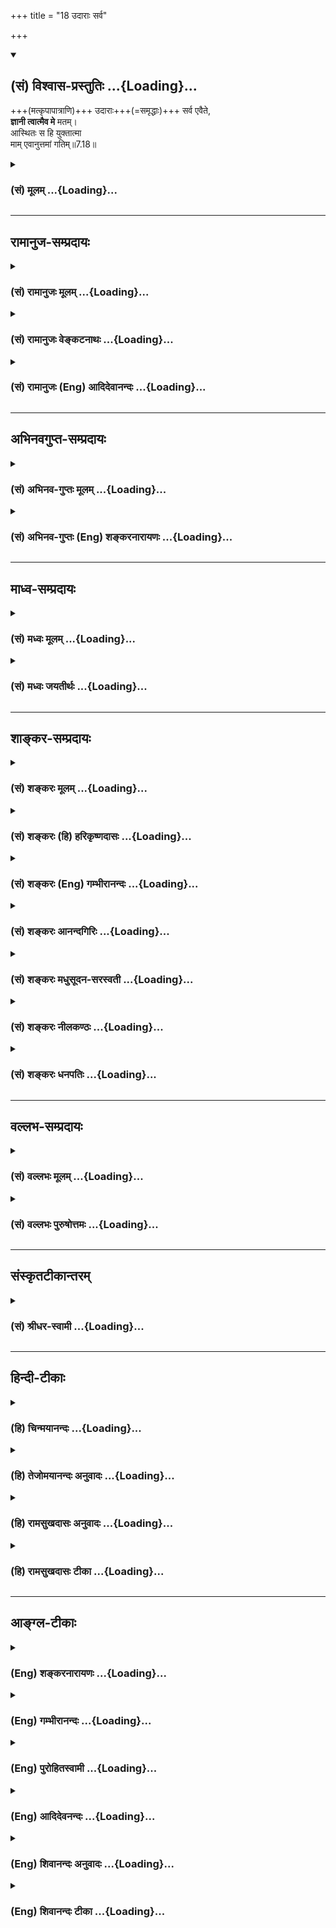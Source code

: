 +++
title = "18 उदाराः सर्व"

+++
<div class="js_include" newlevelforh1="2" title="(सं) विश्वास-प्रस्तुतिः" unfilled url="/mahAbhAratam/vyAsaH/shlokashaH/06-bhIShma-parva/03-bhagavad-gItA-parva/saMskRtam/vishvAsa-prastutiH/07_jnAna-vijnAna-yogaH/18_udArAH_sarva.md">
<details open><summary><h2>(सं) विश्वास-प्रस्तुतिः ...{Loading}...</h2></summary>

+++(मत्कृपापात्राणि)+++ उदाराः+++(=समृद्धाः)+++ सर्व एवैते,  
**ज्ञानी त्वात्मैव मे** मतम्।  
आस्थितः स हि युक्तात्मा  
माम् एवानुत्तमां गतिम्॥7.18॥
</details>
</div>
<div class="js_include collapsed" newlevelforh1="3" title="(सं) मूलम्" unfilled url="/mahAbhAratam/vyAsaH/shlokashaH/06-bhIShma-parva/03-bhagavad-gItA-parva/saMskRtam/mUlam/07_jnAna-vijnAna-yogaH/18_udArAH_sarva.md">
<details><summary><h3>(सं) मूलम् ...{Loading}...</h3></summary>

उदाराः सर्व एवैते ज्ञानी त्वात्मैव मे मतम्।  
आस्थितः स हि युक्तात्मा मामेवानुत्तमां गतिम्।।7.18।।
</details>
</div>


_________________
## रामानुज-सम्प्रदायः
<div class="js_include collapsed" newlevelforh1="3" title="(सं) रामानुजः मूलम्" unfilled url="/mahAbhAratam/vyAsaH/shlokashaH/06-bhIShma-parva/03-bhagavad-gItA-parva/saMskRtam/rAmAnujaH/mUlam/07_jnAna-vijnAna-yogaH/18_udArAH_sarva.md">
<details><summary><h3>(सं) रामानुजः मूलम् ...{Loading}...</h3></summary>

।।7.18।।**सर्वे एव एते** माम् एव उपासते इति **उदाराः** वदान्याः ये मत्तो
यत् किञ्चिद् अपि गृह्णन्ति ते हि मम सर्वस्वदायिनः। **ज्ञानी तु आत्मा एव
मे मतं** तदायत्तात्मधारणः अहम् इति मन्ये। कस्माद् एवं यस्माद् अयं मया
विना आत्मधारणासंभावनया **माम् एव** अनुत्तमं प्राप्यम् आस्थितः अतः तेन
विना मम अपि आत्मधारणं न संभवति ततो मम अपि आत्मा **हि सः। न
अल्पसंख्यासंख्यातानां पुण्यजन्मनां फलम् इदं
यन्मच्छेषतैकरसात्मयाथात्म्यज्ञानपूर्वकं मत्प्रपदनम् अपि तु**

</details>
</div>
<div class="js_include collapsed" newlevelforh1="3" title="(सं) रामानुजः वेङ्कटनाथः" unfilled url="/mahAbhAratam/vyAsaH/shlokashaH/06-bhIShma-parva/03-bhagavad-gItA-parva/saMskRtam/rAmAnujaH/venkaTanAthaH/07_jnAna-vijnAna-yogaH/18_udArAH_sarva.md">
<details><summary><h3>(सं) रामानुजः वेङ्कटनाथः ...{Loading}...</h3></summary>

  
  
।।7.18।। तेषाम् 7।17 इति श्लोकस्यार्थ एवउदाराः इत्यनेनापि दृढीक्रियते।
ज्ञानिनोऽत्यर्थप्रियत्ववचनादन्येषामपि किञ्चित्प्रियत्वं फलितम्
तदेवउदाराः सर्वे इति पादेन विशदीकृतम्। तदेकोपायत्वस्य
साधारण्यंमामेवोपासत इत्यनेन दर्शितम्। उदारशब्दस्यात्र
मन्दप्रयोजनोत्कर्षमात्रपरत्वव्युदासाय प्रसिद्ध्यनुरोधेनाह वदान्या इति।
अर्थित्वेनावस्थितानां कथं वदान्यत्वं इत्यत्राह ये मत्त इति।
सकलफलप्रदत्वलक्षणं परमौदार्यमेव हि मम सर्वस्वम् तच्च
प्रतिग्रहीतृसापेक्षं तदभावे कथं स्यादित्युक्तं भवति। मतम् इति
नपुंसकत्वान्न ज्ञानीत्यनेनान्वयःमतः इति परोक्तपाठस्त्वप्रसिद्धः
तस्मादितिशब्दोऽध्याहृतः। अयमर्थः त्रय्यन्तसिद्धान्तो भवतु वा मा वा
कृष्णसिद्धान्तस्त्वयमिति भावः। आत्मशब्दस्यात्र बहुप्रमाणविरुद्धत्वान्न
तादात्म्यादिविषयत्वम् तथा सति व्यतिरेकनिर्देशबाधश्च। अतस्तदभिप्रेतमाह
तदायत्तेति। शरीरं प्रति धारको ह्यात्मा। प्रियत्वातिशयप्रतिपादनाय
सावधारणोऽयमात्मत्वारोपः। अस्मिन्नभिमानमात्रसारे भवत्सिद्धान्ते किं
प्रमाणमभिमतं इत्याकाङ्क्षायाम्आस्थितः इत्यादिकमुच्यत इत्याह
कस्मादेवमिति। हिर्हेतौ। युक्तात्मा इत्याशंसायां क्तः
परमात्मयोगाशंसाविशिष्ट एव आत्मा यस्य सोऽत्र युक्तात्मा
तदेतदभिप्रेत्योक्तं मया विनाऽऽत्मधारणासम्भावनयेति। मदनुसन्धानाभावे सति
अर्थान्तरानुसन्धानप्रवृत्तेरसमर्थस्वभावतयेत्यर्थः। मामेवेति
अयुक्तदशायामसत्त्वमेव हि स्यादिति भावः। मामेव उपायभूतमेव न तु
फलान्तरलवमित्यर्थः। प्राप्यमिति गतिशब्दोऽत्र गन्तव्यपरः। अस्त्वेवं
तदायत्तधारणो यथाप्रमाणं ज्ञानी ततः किमायातं भगवतस्तदायत्तधारणत्वस्य
इत्यत्राहअतस्तेन विनेति। सहृदयानां मदभिप्रायविदां
चैतद्व्यक्तमित्यभिप्रायः। तथा हिन तस्यान्यः प्रियतरः
प्रतिबुद्धैर्महात्मभिः। विद्यते त्रिषु लोकेषु ततोऽस्म्येकान्तितां गतः।
नारदैतद्धि ते सत्यं वचनं समुदाहृतम्। नास्य भक्तैः प्रियतरो लोके कश्चन
विद्यते इति। ततो ममात्मा हि स इति आधारत्वादिविशेषो ह्यात्मलक्षणमिति भावः।
ऐश्वर्यादिकामाः सर्व एव मत्स्वरूपस्यातिशयहेतवः। ज्ञानी तु मम
स्वरूपसत्ताहेतुरिति स्वभक्तस्तुतिपरः श्लोकः।  
  

</details>
</div>
<div class="js_include collapsed" newlevelforh1="3" title="(सं) रामानुजः (Eng) आदिदेवानन्दः" unfilled url="/mahAbhAratam/vyAsaH/shlokashaH/06-bhIShma-parva/03-bhagavad-gItA-parva/saMskRtam/rAmAnujaH/english/AdidevAnandaH/07_jnAna-vijnAna-yogaH/18_udArAH_sarva.md">
<details><summary><h3>(सं) रामानुजः (Eng) आदिदेवानन्दः ...{Loading}...</h3></summary>

7.18 Because they worship Me alone, all these are generous i.e.,
benefactors. For, those who receive from Me anything, however small they are, I consider them as contributing everything to Me (and thus as benefactors). But I deem the man of knowledge to be My very self. I consider Myself as depending on him for My support. Why is it so;
Because this person considers Me to be the highest and finds it impossible to support himself without Me; I also find it impossible to be without him. Thus, verily, he is My self. The attainment of this state of mind reires innumerable auspicious births. It is attained after gaining the knowledge of the real nature of the self and the self feels that Its happiness consists in being a dependant (Sesa) of Myself.

</details>
</div>


_________________
## अभिनवगुप्त-सम्प्रदायः
<div class="js_include collapsed" newlevelforh1="3" title="(सं) अभिनव-गुप्तः मूलम्" unfilled url="/mahAbhAratam/vyAsaH/shlokashaH/06-bhIShma-parva/03-bhagavad-gItA-parva/saMskRtam/abhinava-guptaH/mUlam/07_jnAna-vijnAna-yogaH/18_udArAH_sarva.md">
<details><summary><h3>(सं) अभिनव-गुप्तः मूलम् ...{Loading}...</h3></summary>

।।7.16 7.19।। चतुर्विधा इत्यादि सुदुर्लभ इत्यन्तम्। ये तु मां भजन्ते ते
सुकृतिनः। ते च चत्वारः। सर्वे चैते उदाराः। यतः अन्ये कृपणबुद्धयः
आर्त्तिनिवारणम् अर्थादि च तुल्यपाणिपादोदरशरीरसत्त्वेभ्योऽधिकतरं वा
आत्मन्यूनेभ्यो मार्गयन्ते। ज्ञान्यपेक्षया तु ते न्यूनसत्त्वाः यतः तेषां
तावत्यपि भेदोऽस्ति भगवतः इदमहमभिलष्यामि इति भेदस्य स्फुटप्रतिभासात्।
ज्ञानी तु मामेवाभेदतया अवलम्बते इति +++(S omits इति)+++ ततोऽहमभिन्न एव। तस्य च
अहमेव प्रियः न तु फलम्। अत एव स वासुदेव एव सर्वम् इत्येव +++(S वासुदेवः
सर्वमेवम्)+++ दृढप्रतिपत्तिपवित्रीकृतहृदयः।

</details>
</div>
<div class="js_include collapsed" newlevelforh1="3" title="(सं) अभिनव-गुप्तः (Eng) शङ्करनारायणः" unfilled url="/mahAbhAratam/vyAsaH/shlokashaH/06-bhIShma-parva/03-bhagavad-gItA-parva/saMskRtam/abhinava-guptaH/english/shankaranArAyaNaH/07_jnAna-vijnAna-yogaH/18_udArAH_sarva.md">
<details><summary><h3>(सं) अभिनव-गुप्तः (Eng) शङ्करनारायणः ...{Loading}...</h3></summary>

7.18 See Comment under 7.19

</details>
</div>


_________________
## माध्व-सम्प्रदायः
<div class="js_include collapsed" newlevelforh1="3" title="(सं) मध्वः मूलम्" unfilled url="/mahAbhAratam/vyAsaH/shlokashaH/06-bhIShma-parva/03-bhagavad-gItA-parva/saMskRtam/madhvaH/mUlam/07_jnAna-vijnAna-yogaH/18_udArAH_sarva.md">
<details><summary><h3>(सं) मध्वः मूलम् ...{Loading}...</h3></summary>

।।7.18।। Sri Madhvacharya did not comment on this sloka.

</details>
</div>
<div class="js_include collapsed" newlevelforh1="3" title="(सं) मध्वः जयतीर्थः" unfilled url="/mahAbhAratam/vyAsaH/shlokashaH/06-bhIShma-parva/03-bhagavad-gItA-parva/saMskRtam/madhvaH/jayatIrthaH/07_jnAna-vijnAna-yogaH/18_udArAH_sarva.md">
<details><summary><h3>(सं) मध्वः जयतीर्थः ...{Loading}...</h3></summary>

।।7.18।। Sri Jayatirtha did not comment on this sloka.

</details>
</div>


_________________
## शाङ्कर-सम्प्रदायः
<div class="js_include collapsed" newlevelforh1="3" title="(सं) शङ्करः मूलम्" unfilled url="/mahAbhAratam/vyAsaH/shlokashaH/06-bhIShma-parva/03-bhagavad-gItA-parva/saMskRtam/shankaraH/mUlam/07_jnAna-vijnAna-yogaH/18_udArAH_sarva.md">
<details><summary><h3>(सं) शङ्करः मूलम् ...{Loading}...</h3></summary>

।।7.18।। **उदाराः** उत्कृष्टाः **सर्व एव एते** त्रयोऽपि मम प्रिया
एवेत्यर्थः। न हि कश्चित् मद्भक्तः मम वासुदेवस्य अप्रियः भवति। ज्ञानी तु
अत्यर्थं प्रियो भवतीति विशेषः। तत् कस्मात् इत्यत आह **ज्ञानी तु आत्मैव**
न अन्यो मत्तः इति **मे** मम **मतं** निश्चयः। **आस्थितः** आरोढुं
प्रवृत्तः **सः** ज्ञानी **हि** यस्मात् अहमेव भगवान् वासुदेवः न
अन्योऽस्मि इत्येवं **युक्तात्मा** समाहितचित्तः सन् **मामेव** परं ब्रह्म
गन्तव्यम् **अनुत्तमां गतिं** गन्तुं प्रवृत्त इत्यर्थः।। ज्ञानी पुनरपि
स्तूयते

</details>
</div>
<div class="js_include collapsed" newlevelforh1="3" title="(सं) शङ्करः (हि) हरिकृष्णदासः" unfilled url="/mahAbhAratam/vyAsaH/shlokashaH/06-bhIShma-parva/03-bhagavad-gItA-parva/saMskRtam/shankaraH/hindI/harikRShNadAsaH/07_jnAna-vijnAna-yogaH/18_udArAH_sarva.md">
<details><summary><h3>(सं) शङ्करः (हि) हरिकृष्णदासः ...{Loading}...</h3></summary>

।।7.18।। तो फिर क्या आर्त आदि तीन प्रकारके भक्त आप वासुदेवके प्रिय नहीं
हैं यह बात नहीं तो क्या बात है  
  
ये सभी भक्त उदार हैं श्रेष्ठ हैं। अर्थात् वे तीनों भी मेरे प्रिय ही हैं।
क्योंकि मुझ वासुदेवको अपना कोई भी भक्त अप्रिय नहीं होता परंतु ज्ञानी
मुझे अत्यन्त प्रिय होता है इतनी विशेषता है। ऐसा क्यों है सो कहते हैं
ज्ञानी तो मेरा स्वरूप ही है वह मुझसे अन्य नहीं है यह मेरा निश्चय है
क्योंकि वह योगारूढ़ होनेके लिये प्रवृत्त हुआ ज्ञानी स्वयं मैं ही भगवान्
वासुदेव हूँ दूसरा नहीं ऐसा युक्तात्मा समाहितचित्त होकर मुझ परम
प्राप्तव्य गतिस्वरूप परब्रह्ममें ही आनेके लिये प्रवृत्त है।

</details>
</div>
<div class="js_include collapsed" newlevelforh1="3" title="(सं) शङ्करः (Eng) गम्भीरानन्दः" unfilled url="/mahAbhAratam/vyAsaH/shlokashaH/06-bhIShma-parva/03-bhagavad-gItA-parva/saMskRtam/shankaraH/english/gambhIrAnandaH/07_jnAna-vijnAna-yogaH/18_udArAH_sarva.md">
<details><summary><h3>(सं) शङ्करः (Eng) गम्भीरानन्दः ...{Loading}...</h3></summary>

7.18 Sarve, ete, all of these three, without exception; are eva, indeed,
udarah, noble, i.e.; they are verily dear to Me. For, no devotee of Mine
can become disagreeable to Me who am Vasudeva. But the man of Knowledge
becomes very much dear. This is the difference. Why is this so; In
answer the Lord says: Tu but; jnani, the man of Knowledge; is atma eva,
the very Self, not different from Me. This is me, My; matam, opinion,
conviction. Hi, for; yuktatma, with a steadfast mind-having his mind
absorbed in the idea, 'I am verily Vasudeva, the Lord, and none else',
that man of Knowledge asthitah, is set on the path leading to, he is
engaged in ascending to, going to; mam eva, Me alone, to the supreme
Brahman; who am the anuttamam gatim, super-excellent Goal to be reached.
The man of Knowledge is being eulogized again:

</details>
</div>
<div class="js_include collapsed" newlevelforh1="3" title="(सं) शङ्करः आनन्दगिरिः" unfilled url="/mahAbhAratam/vyAsaH/shlokashaH/06-bhIShma-parva/03-bhagavad-gItA-parva/saMskRtam/shankaraH/AnandagiriH/07_jnAna-vijnAna-yogaH/18_udArAH_sarva.md">
<details><summary><h3>(सं) शङ्करः आनन्दगिरिः ...{Loading}...</h3></summary>

।।7.18।। ज्ञानी चेदत्यर्थमीश्वरस्य प्रियो भवति तर्हि
विशेषणसामर्थ्यादितरेषामप्रियत्वं प्राप्तमिति शङ्कते **न तर्हीति।** तेषां
भगवन्तं प्रति प्रियत्वमत्र विवक्षितमित्याह **नेति।** अत्यर्थमिति
विशेषणस्य तर्हि किं प्रयोजनमिति पृच्छति **किं तर्हीति।** सर्वेषां
भगवदभिमुखत्वादुत्कर्षेऽपि ज्ञानिनि तदतिरेकमङ्गीकृत्य विशेषणमित्याह
**उदारा इति।** किं तत्र प्रमाणमित्याशङ्क्येश्वरज्ञानमित्याह **मे
मतमिति।** ज्ञानी त्वात्मैवेत्यत्र हेतुमाह **आस्थित इति।** सर्वशब्दस्य
ज्ञानिव्यतिरिक्तविषयत्वमाह **त्रयोऽपीति।** ज्ञानिव्यतिरिक्तानां
भगवदभिमुखत्वेऽपि ज्ञानाभावापराधान्न भगवत्प्रीतिविषयतेत्याशङ्क्याह
**नहीति।** कस्तर्हि ज्ञानवति विशेषस्तत्राह **ज्ञानी त्विति।** तमेव
विशेषं प्रश्नपूर्वकं प्रकटयति **तत्कस्मादित्यादिना।** सर्वमात्मानं
पश्यतोऽपि तस्य तव कथं यथोक्तो निश्चयः स्यादित्याशङ्क्यास्थित
इत्येतद्व्याकरोति **आरोढुमिति।** आरोहे हेतुं सूचयति **स ज्ञानीति।**
आरोढुं प्रवृत्तत्वमेव स्फुटयति **मामेवेति।**

</details>
</div>
<div class="js_include collapsed" newlevelforh1="3" title="(सं) शङ्करः मधुसूदन-सरस्वती" unfilled url="/mahAbhAratam/vyAsaH/shlokashaH/06-bhIShma-parva/03-bhagavad-gItA-parva/saMskRtam/shankaraH/madhusUdana-sarasvatI/07_jnAna-vijnAna-yogaH/18_udArAH_sarva.md">
<details><summary><h3>(सं) शङ्करः मधुसूदन-सरस्वती ...{Loading}...</h3></summary>

।।7.18।। तत्किमार्तादयस्तव न प्रियाः न अत्यर्थमिति विशेषणादित्याह एते
आर्तादयः सकामा अपि मद्भक्ताः सर्वे त्रयोऽप्युदारा एव उत्कृष्टा एव
पूर्वजन्मार्जितानेकसुकृतराशित्वात्। अन्यथा हि मां न भजेयुरेव। आर्तस्य
जिज्ञासोरर्थार्थिनश्च मद्विमुखस्य क्षुद्रदेवताभक्तस्यापि बहुलमुपलम्भात्।
अतो मम प्रिया एव ते। नहि ज्ञानवानज्ञो वा कश्चिदपि भक्तो ममाप्रियो भवति
किंतु यस्य यादृशी मयि प्रीतिर्ममापि तत्र तादृशी प्रीतिरिति
स्वभावसिद्धमेवैतत्। तत्र सकामानां त्रयाणां काम्यमानमपि प्रियमहमपि
प्रियः। ज्ञानिनस्तु प्रियान्तरशून्यस्याहमेव निरतिशयप्रीतिविषयः। अतः
सोऽपि मम निरतिशयप्रीतिविषय इति विशेषः। अन्यथा हि मम कृतज्ञता न स्यात्
कृतघ्नता च स्यात्। अतएवात्यर्थमिति विशेषणमुपात्तं प्राक्। तथा हियदेव
विद्यया करोति श्रद्धयोपनिषदा तदेव वीर्यवत्तरं भवति इत्यत्र तरबर्थस्य
विवक्षितत्वाद्विद्यादिव्यतिरेकेण कृतमपि कर्म वीर्यवद्भवत्येव तथात्यर्थं
ज्ञानी भक्तो मम प्रिय इत्युक्तेर्योज्ञानव्यतिरेकेण भक्तः सोऽपि प्रिय इति
पर्यवस्यत्येव अत्यर्थमिति विशेषणस्य विवक्षितत्वात्। उक्तंहिये यथा मां
प्रपद्यन्ते तांस्तथैव भजाम्यहम् इति। अतो मामात्मत्वेन ज्ञानवाञ्ज्ञानी
आत्मैव न मत्तो भिन्नः किं त्वहमेव स इति मम मतं निश्चयः। तुशब्दः
सकामभेददर्शित्रितयापेक्षया निष्कामत्वभेदादर्शित्वविशेषद्योतनार्थः। हि
यस्मात्स ज्ञानी युक्तात्मा सदा मयि समाहितचित्तः सन् मां
भगवन्तमनन्तमानन्दघनमात्मानमेवानुत्तमां सर्वोत्कृष्टां गतिं गन्तव्यं परमं
फलमास्थितोऽङ्गीकृतवान् नतु मद्भिन्नं किमपि फलं स मन्यत इत्यर्थः।

</details>
</div>
<div class="js_include collapsed" newlevelforh1="3" title="(सं) शङ्करः नीलकण्ठः" unfilled url="/mahAbhAratam/vyAsaH/shlokashaH/06-bhIShma-parva/03-bhagavad-gItA-parva/saMskRtam/shankaraH/nIlakaNThaH/07_jnAna-vijnAna-yogaH/18_udArAH_sarva.md">
<details><summary><h3>(सं) शङ्करः नीलकण्ठः ...{Loading}...</h3></summary>

।।7.18।।**उदारा इति।** सर्वेऽप्येते उदारा उत्कृष्टा एव। ज्ञानी तु
ममात्मैवेति मम मतं निश्चितम्। हि यतः स युक्तात्मा अहमेव भगवान्वासुदेव
इत्यभेदेन मयि समाहितचित्तो मामेवानुत्तमां श्रेष्ठां गतिमास्थितो नतु
मत्तोऽन्यदारोग्यादिकं कामयमानो मद्भक्तिं करोति। किंतर्हि
मत्प्राप्त्यर्थमेव मां भजत इत्यर्थः।

</details>
</div>
<div class="js_include collapsed" newlevelforh1="3" title="(सं) शङ्करः धनपतिः" unfilled url="/mahAbhAratam/vyAsaH/shlokashaH/06-bhIShma-parva/03-bhagavad-gItA-parva/saMskRtam/shankaraH/dhanapatiH/07_jnAna-vijnAna-yogaH/18_udArAH_sarva.md">
<details><summary><h3>(सं) शङ्करः धनपतिः ...{Loading}...</h3></summary>

।।7.18।। तर्हि किमार्तादयस्तवाप्रियाः न आत्मत्वेनात्यर्थमिति
विशेषणादित्याह उदारा इति। उदाराः सर्व एते त्रयोऽप्यन्यभ्य आर्तादिभ्यः।
आर्त्यादिनिवृत्त्यर्थमितरदेवतादिभक्तेभ्य उत्कृष्टाः मम प्रिया
एवेत्यर्थः। नहि कश्चिदार्तो वा जिज्ञासुर्वाऽर्थार्थी आर्तादिभ्यः।
आर्त्यादिनिवृत्त्यर्थमितरदेवतादिभक्तेभ्य उत्कृष्टाः मम प्रिया
एवेत्यर्थः। नहि कश्चिदार्थो वा जिज्ञासुर्वाऽर्थार्थी वा मद्भक्तो मम
वासुदेवस्याप्रियो भवति। परंतुये यथा मां प्रपद्यन्ते तांस्तथैव भजाभ्यहम्
इत्युक्तत्वात् यो यदर्थ मां भजति तमहमपि तत्फलदानेन भजामि। यस्तु निष्कामी
प्रेमातिशयेन मां भजति तमहमपि तथैव भजाम्यतो ज्ञानी इत्यर्थं प्रियो भवतीति
विशेषः। तत्कुत इति तत्राह। ज्ञानी तु ममात्मैव नान्यो यत इति मे मतं
निश्चयः। ब्रह्म वेद ब्रह्मैव भवति इति श्रुतेः। तुशब्दस्तेभ्यो
विशेषद्योतनार्थः। ज्ञानी त्वात्मैवेत्यत्र हेतुमाह आस्थित इति। हि
यस्मात्स ज्ञानी अहमेव भगवान्वासुदेवो नान्योऽहमस्मीत्येवं युक्तः समाहित
आत्मा चित्तं यस्य सः मामेव परं ब्रह्मानुत्तमां गतिं निरतिशयं गन्तव्यं
गन्तुं प्रवृत्त इत्यर्थः।

</details>
</div>


_________________
## वल्लभ-सम्प्रदायः
<div class="js_include collapsed" newlevelforh1="3" title="(सं) वल्लभः मूलम्" unfilled url="/mahAbhAratam/vyAsaH/shlokashaH/06-bhIShma-parva/03-bhagavad-gItA-parva/saMskRtam/vallabhaH/mUlam/07_jnAna-vijnAna-yogaH/18_udArAH_sarva.md">
<details><summary><h3>(सं) वल्लभः मूलम् ...{Loading}...</h3></summary>

।।7.18।। तर्हि किमितरे त्वद्भक्तास्त्रिविधाः संसृताः इति नहि नहीत्याह
उदाराः सर्व इति। एते मद्भक्ताः सर्व एवोदारा देवान्तरोपासकेभ्यो महान्तो
वदान्याश्च मत्तो यत्किञ्चित् गृह्णन्ति मम सर्वसमर्पकाः प्रथमं अन्यथा
फलसिद्धिर्न स्यात्। परं व्यावहारिकरीत्या तद्भजनं प्राकृतमिति न तत्र
प्रियत्वमुक्तम्। संसृतिरपि प्राकृतानामिव न भविष्यति यथा कथञ्चिद्भजनात्।
उक्तं च भागवते 1।5।17त्यक्त्वा स्वधम चरणाम्बुजं इत्युपक्रम्ययत्र क्व
वाऽभद्रमभूदमुष्य किं को वाऽर्थ आप्तो भजतां स्वधर्मतः इत्यादिनाकामं
क्रोधं भयंस्नेहमैक्यं सौहृदमेव च। नित्यं हरौ विदधते यान्ति तन्मयतां हि
ते भाग.10।29।15 इति चान्ते तन्मयत्वफलमननादुदारास्ते।
यथाकथञ्चित्कार्यापेक्षयापि भगवत्सम्बन्धिभावे प्रवृत्तिरुचिततरेति
सङ्क्षेपः। मम महिमतत्त्वज्ञानी पुनरात्मैवेति मे मतम्। ब्रह्मवादानुरोधि
भगवन्मतं वा आस्थितः आश्रितः मामेवानुत्तमां गतिं मुक्तिं फलभूतामास्थितश्च
मे मतः। तत्रात्मत्वं मन्ये। तदधीन इत्यर्थसिद्धम्। तत उत्तमः।

</details>
</div>
<div class="js_include collapsed" newlevelforh1="3" title="(सं) वल्लभः पुरुषोत्तमः" unfilled url="/mahAbhAratam/vyAsaH/shlokashaH/06-bhIShma-parva/03-bhagavad-gItA-parva/saMskRtam/vallabhaH/puruShottamaH/07_jnAna-vijnAna-yogaH/18_udArAH_sarva.md">
<details><summary><h3>(सं) वल्लभः पुरुषोत्तमः ...{Loading}...</h3></summary>

  
  
।।7.18।। नन्वेषु चतुर्विधेषु ज्ञानी उत्तम उक्तस्ततोऽपि भक्तस्तदा
पूर्वोक्तानां किं फलं इत्यपेक्षायामाह उदारा इति। एते सर्व एव
स्वार्थपरित्यागेन मदर्थधर्मादित्रयभजनकर्त्तारः उदाराः मोक्षाधिकारिणः। तु
पुनः ज्ञानी आत्मैव मदात्मक एव मुक्त एवेत्यर्थ इति मे मतम्। हीति
निश्चयेन। अनन्यमनसा सर्वत्यागेन अनुत्तमां न विद्यते उत्तमा
यस्यास्तादृशीं गतिं प्राप्य स्थानं ज्ञात्वा मामेवास्थितः स युक्तात्मा
मत्संयोगयुक्तो दास्यादिभावेनेत्यर्थः। स उत्तम इति भावः।  
  

</details>
</div>


_________________
## संस्कृतटीकान्तरम्
<div class="js_include collapsed" newlevelforh1="3" title="(सं) श्रीधर-स्वामी" unfilled url="/mahAbhAratam/vyAsaH/shlokashaH/06-bhIShma-parva/03-bhagavad-gItA-parva/saMskRtam/shrIdhara-svAmI/07_jnAna-vijnAna-yogaH/18_udArAH_sarva.md">
<details><summary><h3>(सं) श्रीधर-स्वामी ...{Loading}...</h3></summary>

।।7.18।। तर्हि किमितरे त्रयस्त्वद्भक्ताः संसरन्ति नहि नहीत्याह **उदारा
इति।** सर्वेऽप्येत उदारा महान्तः। मोक्षभाज एवेत्यर्थः। ज्ञानी
पुरात्मैवेति मे मतं निश्चयः। हि यस्मात् स ज्ञानी युक्तात्मा मदेकचित्तः
सन् न विद्यत उत्तमा यस्यास्तामनुत्तमां सर्वोत्तमां गतिं मामेवास्थित
आश्रितवान्। मद्व्यतिरिक्तमन्यत्फलं न मन्यत इत्यर्थः।

</details>
</div>


_________________
## हिन्दी-टीकाः
<div class="js_include collapsed" newlevelforh1="3" title="(हि) चिन्मयानन्दः" unfilled url="/mahAbhAratam/vyAsaH/shlokashaH/06-bhIShma-parva/03-bhagavad-gItA-parva/hindI/chinmayAnandaH/07_jnAna-vijnAna-yogaH/18_udArAH_sarva.md">
<details><summary><h3>(हि) चिन्मयानन्दः ...{Loading}...</h3></summary>

।।7.18।। विशाल हृदय के भक्तानुग्रहकारक भगवान् श्रीकृष्ण यहाँ स्पष्ट कहते
हैं कि जो कोई भी भक्त मेरी भक्ति करता है वह अन्य जनों की अपेक्षा
उत्कृष्ट ही है फिर चाहे वह अपने कष्ट निवारणार्थ मेरा भक्त हो अथवा वह
अर्थार्थी हो। किसानकिसी प्रकार से वह मुझ अनन्तस्वरूप की ओर ही अग्रसर हो
रहा होता है। अत वह उत्कृष्ट है। तथापि इन चतुर्विध भक्तों में ज्ञानी तो
मेरी आत्मा ही है। हम सब जानते हैं कि किसी मन्त्री का मित्र होना और स्वयं
ही मन्त्री बनना इन दोनों में बहुत अन्तर है। इसमें कोई सन्देह नहीं कि
मन्त्री की मित्रता प्राप्त होने मात्र से भी मनुष्य को समाज में एक विशेष
प्रभावपूर्ण स्थान प्राप्त होता है परन्तु मन्त्री पद की समस्त गरिमा एवं
अधिकार तो स्वयं मन्त्री बनने पर ही प्राप्त होते हैं। इसी प्रकार किसी फल
विशेष के लिए ईश्वर की आराधना करना उसका आह्वान करना निश्चय ही एक दैवी गुण
है किन्तु ज्ञानी पुरुष निष्काम होकर मन और बुद्धि के अतीत अपने
परमात्मस्वरूप को पहचान कर परिच्छिन्न अहंकार को ही समाप्त कर देता है और
परमात्मा के साथ वह एकत्वभाव को प्राप्त हो जाता है। तत्पश्चात् ऐसा ज्ञानी
पुरुष सदा आत्मस्वरूप में ही स्थित होता है। इसलिए अन्य भक्तों की तुलना
में ज्ञानी पुरुष श्रेष्ठ है यह श्रीकृष्ण का मत है।

</details>
</div>
<div class="js_include collapsed" newlevelforh1="3" title="(हि) तेजोमयानन्दः अनुवादः" unfilled url="/mahAbhAratam/vyAsaH/shlokashaH/06-bhIShma-parva/03-bhagavad-gItA-parva/hindI/tejomayAnandaH/anuvAdaH/07_jnAna-vijnAna-yogaH/18_udArAH_sarva.md">
<details><summary><h3>(हि) तेजोमयानन्दः अनुवादः ...{Loading}...</h3></summary>

।।7.18।। (यद्यपि) ये सब उत्कृष्ट हैं, परन्तु ज्ञानी तो मेरा स्वरूप ही है
ऐसा मेरा मत है, क्योंकि वह स्थिर बुद्धि ज्ञानी अति उत्तम गतिस्वरूप
मुझमें अच्छी प्रकार स्थित है।।

</details>
</div>
<div class="js_include collapsed" newlevelforh1="3" title="(हि) रामसुखदासः अनुवादः" unfilled url="/mahAbhAratam/vyAsaH/shlokashaH/06-bhIShma-parva/03-bhagavad-gItA-parva/hindI/rAmasukhadAsaH/anuvAdaH/07_jnAna-vijnAna-yogaH/18_udArAH_sarva.md">
<details><summary><h3>(हि) रामसुखदासः अनुवादः ...{Loading}...</h3></summary>

।।7.18।। पहले कहे हुए सब-के-सब भक्त बड़े उदार (श्रेष्ठ भाववाले) हैं।
परन्तु ज्ञानी (प्रेमी) तो मेरा स्वरूप ही है -- ऐसा मेरा मत है। कारण कि
वह युक्तात्मा है और जिससे श्रेष्ठ दूसरी कोई गति नहीं है, ऐसे मेरेमें ही
दृढ़ आस्थावाला है।

</details>
</div>
<div class="js_include collapsed" newlevelforh1="3" title="(हि) रामसुखदासः टीका" unfilled url="/mahAbhAratam/vyAsaH/shlokashaH/06-bhIShma-parva/03-bhagavad-gItA-parva/hindI/rAmasukhadAsaH/TIkA/07_jnAna-vijnAna-yogaH/18_udArAH_sarva.md">
<details><summary><h3>(हि) रामसुखदासः टीका ...{Loading}...</h3></summary>

।।7.18।।***व्याख्या--*उदाराः सर्व एवैते** ये सब-के-सब भक्त उदार हैं,
श्रेष्ठ भाववाले हैं। भगवान्ने यहाँ जो **'उदाराः'**शब्दका प्रयोग किया है,
उसमें कई विचित्र भाव हैं; जैसे-- (1) चौथे अध्यायके ग्यारहवें श्लोकमें
भगवान्ने कहा है कि 'भक्त जिस प्रकार मेरे शरण होते हैं, उसी प्रकार मैं
उनका भजन करता हूँ। ' भक्त भगवान्को चाहते हैं और भगवान् भक्तको चाहते हैं।
परन्तु इन दोनोंमें पहले भक्तने ही सम्बन्ध जोड़ा है और जो पहले सम्बन्ध
जोड़ता है, वह उदार होता है। तात्पर्य यह है कि भगवान् सम्बन्ध जोड़ें या न
जोड़ें, इसकी भक्त परवाह नहीं करता। वह तो अपनी तरफसे पहले सम्बन्ध जोड़ता
है और अपनेको समर्पित करता है। इसलिये वह उदार है।  
  
(2) देवताओंके भक्त सकामभावसे विधिपूर्वक यज्ञ दान, तप आदि कर्म करते हैं
तो देवताओंको उनकी कामनाके अनुसार वह चीज देनी ही पड़ती है; क्योंकि
देवतालोग उनका हित-अहित नहीं देखते। परन्तु भगवान्का भक्त अगर भगवान्से कोई
चीज माँगता है तो भगवान् अगर उचित समझें तो वह चीज दे देते हैं अर्थात्
देनेसे उसकी भक्ति बढ़ती हो, तो दे देते हैं और भक्ति न बढ़ती हो संसारमें
फँसावट होती हो तो नहीं देते। कारण कि भगवान् परम पिता हैं और परम हितैषी
हैं। तात्पर्य यह हुआ कि अपनी कामनाकी पूर्ति हो अथवा न हो, तो भी वे
भगवान्का ही भजन करते हैं, भगवान्के भजनको नहीं छोड़ते--यह उनकी उदारता ही
है।  
  
(3) संसारके भोग और रुपये-पैसे प्रत्यक्ष सुखदायी दीखते हैं और भगवान्के
भजनमें प्रत्यक्ष जल्दी सुख नहीं दीखता, फिर भी संसारके प्रत्यक्ष सुखको
छोड़कर अर्थात् भोग भोगने और संग्रह करनेकी लालसाको छोड़कर भगवान्का भजन
करते हैं, यह उनकी उदारता ही है।  
  
(4) भगवान्के दरबारमें माँगनेवालोंको भी उदार कहा जाता है--**यहि दरबार
दीनको आदर रीति सदा चलि आई।** (विनयपत्रिका 165। 5) अर्थात् कोई कुछ माँगता
है, कोई धन चाहता है, कोई दुःख दूर करना चाहता है--ऐसे माँगनेवाले भक्तोंको
भी भगवान् उदार कहते हैं, यह भगवान्की विशेष उदारता ही है।  
  
(5) भक्तोंका लौकिक-पारलौकिक कामनापूर्तिके लिये अन्यकी तरफ किञ्चिन्मात्र
भी भाव नहीं जाता। वे केवल भगवान्से ही कामनापूर्ति चाहते हैं। भक्तोंका यह
अनन्यभाव ही उनकी उदारता है।**'ज्ञानी त्वात्मैव मे मतम्'** यहाँ
**'तु'**पदसे ज्ञानी अर्थात् प्रेमी भक्तकी विलक्षणता बतायी है कि दूसरे
भक्त तो उदार हैं ही, पर ज्ञानीको उदार क्या कहें, वह तो मेरा स्वरूप ही
है। स्वरूपमें किसी निमित्तसे, किसी कारणविशेषसे प्रियता नहीं होती,
प्रत्युत अपना स्वरूप होनेसे स्वतः-स्वाभाविक प्रियता होती है। प्रेममें
प्रेमी अपने-आपको प्रेमास्पदपर न्योछावर कर देता है अर्थात् प्रेमी अपनी
सत्ता अलग नहीं मानता। ऐसे ही प्रेमास्पद भी स्वयं प्रेमीपर न्योछावर हो
जाते हैं। उनको इस प्रेमाद्वैतकी विलक्षण अनुभूति होती है। ज्ञानमार्गका जो
अद्वैतभाव है, वह नित्य-निरन्तर अखण्डरूपसे शान्त, सम रहता है। परन्तु
प्रेमका जो अद्वैतभाव है, वह एक-दूसरेकी अभिन्नताका अनुभव कराता हुआ
प्रतिक्षण वर्धमान रहता है। प्रेमका अद्वैतभाव एक होते हुए भी दो हैं और दो
होते हुए भी एक है। इसलिये प्रेम-तत्त्व अनिर्वचनीय है। शरीरके साथ
सर्वथाअभिन्नता (एकता) मानते हुए भी निरन्तर भिन्नता बनी रहती है और
भिन्नताका अनुभव होनेपर भी भिन्नता बनी रहती है। इसी तरह प्रेमतत्त्वमें
भिन्नता रहते हुए भी अभिन्नता बनी रहती है और अभिन्नताका अनुभव होनेपर भी
अभिन्नता बनी रहती है। जैसे, नदी समुद्रमें प्रविष्ट होती है तो प्रविष्ट
होते ही नदी और समद्रके जलकी एकता हो जाती है। एकता होनेपर भी दोनों तरफसे
जलका एक प्रवाह चलता रहता है अर्थात् कभी नदीका समुद्रकी तरफ और कभी
समुद्रका नदीकी तरफ एक विलक्षण प्रवाह चलता रहता है। ऐसे ही प्रेमीका
प्रेमास्पदकी तरफ और प्रेमास्पदका प्रेमीकी तरफ प्रेमका एक विलक्षण प्रवाह
चलता रहता है। उनका नित्ययोगमें वियोग और वियोगमें नित्ययोग--इस प्रकार
प्रेमकी एक विलक्षण लीला अनन्तरूपसे अनन्तकालतक चलती रहती है। उसमें कौन
प्रेमास्पद है और कौन प्रेमी है--इसका खयाल नहीं रहता। वहाँ दोनों ही
प्रेमास्पद हैं और दोनों ही प्रेमी हैं। यही **'ज्ञानी त्वात्मैव मे
मतम्'**पदोंका तात्पर्य है।**'आस्थितः स हि युक्तात्मा मामेवानुत्तमां
गतिम्'** क्योंकि जिससे उत्तम गति कोई हो ही नहीं सकती, ऐसे सर्वोपरि
मेरेमें ही उसकी श्रद्धा, विश्वास और दृढ़ आस्था है। तात्पर्य है कि उसकी
वृत्ति किसी अनुकूल-प्रतिकूल परिस्थितिको लेकर मेरेसे हटती नहीं, प्रत्युत
एक मेरेमें ही लगी रहती है। 'केवल भगवान् ही मेरे हैं'--इस प्रकार मेरेमें
उसका जो अपनापन है, उसमें अनुकूलता-प्रतिकूलताको लेकर किञ्चिन्मात्र भी फरक
नहीं पड़ता, प्रत्युत वह अपनापन दृढ़ होता और बढ़ता ही चला जाता है। वह
युक्तात्मा है अर्थात् वह किसी भी अवस्थामें मेरेसे अलग नहीं होता,
प्रत्युत सदा मेरेसे अभिन्न रहता है।  
  
***सम्बन्ध--***पूर्वश्लोकमें कहे हुए ज्ञानी अर्थात् प्रेमी भक्तकी
वास्तविकता और उसके भजनका प्रकार आगेके श्लोकमें बताते हैं।

</details>
</div>


_________________
## आङ्ग्ल-टीकाः
<div class="js_include collapsed" newlevelforh1="3" title="(Eng) शङ्करनारायणः" unfilled url="/mahAbhAratam/vyAsaH/shlokashaH/06-bhIShma-parva/03-bhagavad-gItA-parva/english/shankaranArAyaNaH/07_jnAna-vijnAna-yogaH/18_udArAH_sarva.md">
<details><summary><h3>(Eng) शङ्करनारायणः ...{Loading}...</h3></summary>

7.18. All these are noble persons, indeed. But the man of wisdom is considered as the very Soul of \[Mine\]. For, with his self (mind) that has mastered the Yoga, he has resorted to nothing but Me as his most supreme goal.

</details>
</div>
<div class="js_include collapsed" newlevelforh1="3" title="(Eng) गम्भीरानन्दः" unfilled url="/mahAbhAratam/vyAsaH/shlokashaH/06-bhIShma-parva/03-bhagavad-gItA-parva/english/gambhIrAnandaH/07_jnAna-vijnAna-yogaH/18_udArAH_sarva.md">
<details><summary><h3>(Eng) गम्भीरानन्दः ...{Loading}...</h3></summary>

7.18 All of these, indeed, are noble, but the man of Knowledge is the very Self. (This is) My opinion. For, with a steadfast mind, he is set on the path leading to Me alone who am the super-excellent Goal.

</details>
</div>
<div class="js_include collapsed" newlevelforh1="3" title="(Eng) पुरोहितस्वामी" unfilled url="/mahAbhAratam/vyAsaH/shlokashaH/06-bhIShma-parva/03-bhagavad-gItA-parva/english/purohitasvAmI/07_jnAna-vijnAna-yogaH/18_udArAH_sarva.md">
<details><summary><h3>(Eng) पुरोहितस्वामी ...{Loading}...</h3></summary>

7.18 Noble-minded are they all, but the wise man I hold as my own Self;
for he, remaining always at peace with Me, makes me his final goal.

</details>
</div>
<div class="js_include collapsed" newlevelforh1="3" title="(Eng) आदिदेवनन्दः" unfilled url="/mahAbhAratam/vyAsaH/shlokashaH/06-bhIShma-parva/03-bhagavad-gItA-parva/english/AdidevanandaH/07_jnAna-vijnAna-yogaH/18_udArAH_sarva.md">
<details><summary><h3>(Eng) आदिदेवनन्दः ...{Loading}...</h3></summary>

7.18 All these are indeed generous (udarah), but I deem the man of knowledge to be My very self; for he, integrated, is devoted to Me alone as the highest end.

</details>
</div>
<div class="js_include collapsed" newlevelforh1="3" title="(Eng) शिवानन्दः अनुवादः" unfilled url="/mahAbhAratam/vyAsaH/shlokashaH/06-bhIShma-parva/03-bhagavad-gItA-parva/english/shivAnandaH/anuvAdaH/07_jnAna-vijnAna-yogaH/18_udArAH_sarva.md">
<details><summary><h3>(Eng) शिवानन्दः अनुवादः ...{Loading}...</h3></summary>

7.18 Noble indeed are all these; but I deem the wise man as My very Self; for, steadfast in mind he is established in Me alone as the supreme goal.

</details>
</div>
<div class="js_include collapsed" newlevelforh1="3" title="(Eng) शिवानन्दः टीका" unfilled url="/mahAbhAratam/vyAsaH/shlokashaH/06-bhIShma-parva/03-bhagavad-gItA-parva/english/shivAnandaH/TIkA/07_jnAna-vijnAna-yogaH/18_udArAH_sarva.md">
<details><summary><h3>(Eng) शिवानन्दः टीका ...{Loading}...</h3></summary>

7.18 उदाराः noble; सर्वे all; एव surely; एते these; ज्ञानी the wise; तु
but; आत्मा Self; एव very; मे My; मतम् opinion; आस्थितः is established;
सः he; हि verily; युक्तात्मा steadfastminded; माम् Me; एव verily;
अनुत्तमाम्,the supreme; गतिम् goal.Commentary Are not the other three kinds of devotees dear to the Lord They are. They are all noble souls.
But the wise man is exceedingly dear because he has a steady mind he has fixed his mind on Brahman. He does not want any worldly object; but only the Supreme Being. He seeks Brahman alone as the supreme goal. He practises Ahamgraha Upasana (meditation on the Self as the all). He tries to realise that he is identical with the Supreme Self. Therefore I regard a wise man as My very Self. (Cf.II.49)

</details>
</div>

